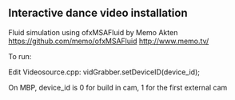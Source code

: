 ## Interactive dance video installation
Fluid simulation using ofxMSAFluid by Memo Akten
https://github.com/memo/ofxMSAFluid
http://www.memo.tv/

To run:

Edit Videosource.cpp:
    vidGrabber.setDeviceID(device_id);

On MBP, device_id is 0 for build in cam, 1 for the first external cam

